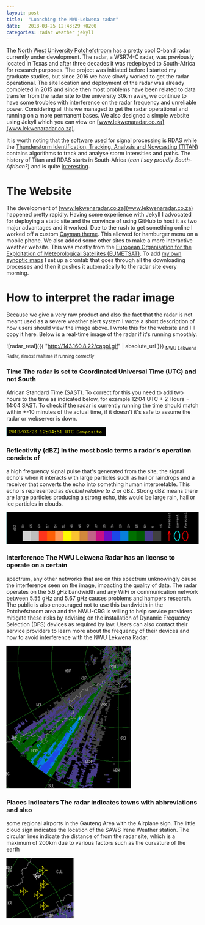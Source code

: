 ```yaml
---
layout: post
title:  "Luanching the NWU-Lekwena radar"
date:   2018-03-25 12:43:29 +0200
categories: radar weather jekyll 
---
```


The [North West University Potchefstroom](www.nwu.ac.za) has a pretty cool
C-band radar currently under development. The radar, a WSR74-C radar, was
previously located in Texas and after three decades it was redeployed to
South-Africa for research purposes. The project was initiated before I started
my graduate studies, but since 2016 we have slowly worked to get the radar
operational. The site location and deployment of the radar was already
completed in 2015 and since then most problems have been related to data
transfer from the radar site to the university 30km away, we continue to have
some troubles with interference on the radar frequency and unreliable power.
Considering all this we managed to get the radar operational and running on
a more permanent bases. We also designed a simple website using Jekyll which
you can view on [www.lekwenaradar.co.za](www.lekwenaradar.co.za).

It is worth noting that the software used for signal processing is RDAS while
the [Thunderstorm Identification, Tracking, Analysis and Nowcasting
(TITAN)](http://www.ral.ucar.edu/projects/titan/home/) contains algorithms to
track and analyse storm intensities and paths. The history of Titan and RDAS
starts in South-Africa (*can I say proudly South-African?*) and is quite
[interesting](http://www.ral.ucar.edu/projects/titan/home/history.php).

# The Website
The development of [www.lekwenaradar.co.za](www.lekwenaradar.co.za) happened
pretty rapidly. Having some experience with Jekyll I advocated for deploying
a static site and the convince of using GitHub to host it as two major
advantages and it worked. Due to the rush to get something online I worked off
a custom [Cayman theme](https://github.com/lorepirri/cayman-blog). This allowed
for hamburger menu on a mobile phone. We also added some other sites to make
a more interactive weather website. This was mostly from the [European
Organisation for the Exploitation of Meteorological Satellites
(EUMETSAT)](https://www.eumetsat.int/website/home/index.html). To add [my own
synoptic
maps](https://www.hennohavenga.com/weather/bash/gmt/2018/01/28/forecasting-weather-with-bash-and-other-linux-tools.html)
I set up a crontab that goes through all the downloading processes and then it
pushes it automatically to the radar site every morning.

# How to interpret the radar image
Because we give a very raw product and also the fact that the radar is not
meant used as a severe weather alert system I wrote a short description of how
users should view the image above. I wrote this for the website and I'll copy
it here. Below is a real-time image of the radar if it's running smoothly.

![radar_real]({{ "http://143.160.8.22/cappi.gif" | absolute_url }}) <sub>NWU
Lekwena Radar, almost realtime if running correctly </sub>

### Time The radar is set to Coordinated Universal Time (UTC) and not South
African Standard Time (SAST). To correct for this you need to add two hours to
the time as indicated below, for example 12:04 UTC + 2 Hours = 14:04 SAST. To
check if the radar is currently running the time should match within +-10
minutes of the actual time, if it doesn't it's safe to assume the radar or
webserver is down.

![radar_time](/assets/images/radar/RadarTime.png)

### Reflectivity (dBZ) In the most basic terms a radar's operation consists of
a high frequency signal pulse that's generated from the site, the signal echo's
when it interacts with large particles such as hail or raindrops and a receiver
that converts the echo into something human interpretable. This echo is
represented as *decibel relative to Z* or dBZ. Strong dBZ means there are large
particles producing a strong echo, this would be large rain, hail or ice
particles in clouds.

![radar_bdz](/assets/images/radar/RadarDBZ.png)

### Interference The NWU Lekwena Radar has an license to operate on a certain
spectrum, any other networks that are on this spectrum unknowingly cause the
interference seen on the image, impacting the quality of data. The radar
operates on the 5.6 gHz bandwidth and any WiFi or communication network between
5.55 gHz and 5.67 gHz causes problems and hampers research. The public is also
encouraged not to use this bandwidth in the Potchefstroom area and the NWU-CRG
is willing to help service providers mitigate these risks by advising on the
installation of Dynamic Frequency Selection (DFS) devices as required by law.
Users can also contact their service providers to learn more about the
frequency of their devices and how to avoid interference with the NWU Lekwena
Radar.

![radar_interference](/assets/images/radar/RadarInterf.png)

### Places Indicators The radar indicates towns with abbreviations and also
some regional airports in the Gauteng Area with the Airplane sign. The little
cloud sign indicates the location of the SAWS Irene Weather station. The
circular lines indicate the distance of from the radar site, which is a maximum
of 200km due to various factors such as the curvature of the earth

![radar_interference](/assets/images/radar/RadarAirports.png)

